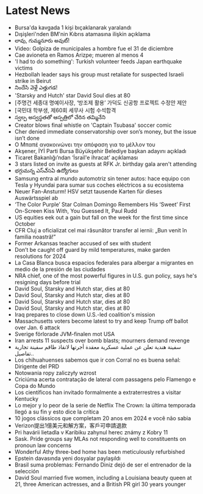 # Latest News
-  Bursa'da kavgada 1 kişi bıçaklanarak yaralandı
-  Dışişleri'nden BM'nin Kıbrıs atamasına ilişkin açıklama
-  లావు, గుమ్మనూరు అవుట్‌!
-  Video: Golpiza de municipales a hombre fue el 31 de diciembre
-  Cae avioneta en Ramos Arizpe; mueren al menos 4
-  'I had to do something': Turkish volunteer feeds Japan earthquake victims
-  Hezbollah leader says his group must retaliate for suspected Israeli strike in Beirut
-  నిందేసి వెళ్లే ఎత్తుగడ!
-  'Starsky and Hutch' star David Soul dies at 80
-  [주명건 세종대 명예이사장, ‘방조제 활용’ 가덕도 신공항 프로젝트 수정안 제안
-  [국민대 학부생, 제60회 세무사 시험 수석합격
-  స్వల్ప అస్వస్థతతో ఆస్పత్రిలో చేరిన తమ్మినేని
-  Creator blows final whistle on 'Captain Tsubasa' soccer comic
-  Cher denied immediate conservatorship over son’s money, but the issue isn’t done
-  Ο Μπαπέ ανακοινώνει την απόφαση για το μέλλον του
-  Akşener, İYİ Parti Bursa Büyükşehir Belediye başkan adayını açıkladı
-  Ticaret Bakanlığı’ndan ‘İsrail'e ihracat’ açıklaması
-  3 stars listed on invite as guests at RFK Jr. birthday gala aren't attending
-  భగ్గుమన్న ఎస్‌ఎ్‌సఏ ఉద్యోగులు
-  Samsung entra al mundo automotriz sin tener autos: hace equipo con Tesla y Hyundai para sumar sus coches eléctricos a su ecosistema
-  Neuer Fan-Ansturm! HSV setzt tausende Karten für dieses Auswärtsspiel ab
-  ‘The Color Purple’ Star Colman Domingo Remembers His ‘Sweet’ First On-Screen Kiss With, You Guessed It, Paul Rudd
-  US equities eek out a gain but fall on the week for the first time since October
-  CFR Cluj a oficializat cel mai răsunător transfer al iernii: „Bun venit în familia noastră!”
-  Former Arkansas teacher accused of sex with student
-  Don’t be caught off guard by mild temperatures, make garden resolutions for 2024
-  La Casa Blanca busca espacios federales para albergar a migrantes en medio de la presión de las ciudades
-  NRA chief, one of the most powerful figures in U.S. gun policy, says he's resigning days before trial
-  David Soul, Starsky and Hutch star, dies at 80
-  David Soul, Starsky and Hutch star, dies at 80
-  David Soul, Starsky and Hutch star, dies at 80
-  David Soul, Starsky and Hutch star, dies at 80
-  Iraq prepares to close down U.S.-led coalition's mission
-  Massachusetts voters become latest to try and keep Trump off ballot over Jan. 6 attack
-  Sverige förlorade JVM-finalen mot USA
-  Iran arrests 11 suspects over bomb blasts; mourners demand revenge
-  سفينة هندية تعلن عن عملية عسكرية معقدة أجرتها لانقاذ طاقم سفينة تجارية ..تفاصيل
-  Los chihuahuenses sabemos que ir con Corral no es buena señal: Dirigente del PRD
-  Notowania ropy zaliczyły wzrost
-  Criciúma acerta contratação de lateral com passagens pelo Flamengo e Copa do Mundo
-  Los científicos han invitado formalmente a extraterrestres a visitar Kentucky
-  Lo mejor y lo peor de la serie de Netflix The Crown: la última temporada llegó a su fin y esto dice la crítica
-  10 jogos clássicos que completam 20 anos em 2024 e você não sabia
-  Verizon提出1億美元和解方案，客戶可申請退款
-  Pri havárii lietadla v Karibiku zahynul herec známy z Kobry 11
-  Sask. Pride groups say MLAs not responding well to constituents on pronoun law concerns
-  Wonderful Athy three-bed home has been meticulously refurbished
-  Epstein davasında yeni dosyalar paylaşıldı
-  Brasil suma problemas: Fernando Diniz dejó de ser el entrenador de la selección
-  David Soul married five women, including a Louisiana beauty queen at 21, three American actresses, and a British PR girl 30 years younger
